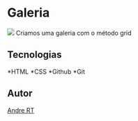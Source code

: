 # Galeria

![](./Captura%20de%20Tela%202025-03-10%20às%2008.24.08.png)
Criamos uma galeria com o método grid
## Tecnologias
*HTML
*CSS
*Github
*Git

## Autor
[Andre RT](https://www.linkedin.com/in/andr%C3%A9-roberto-tavares-03a36b316/)
